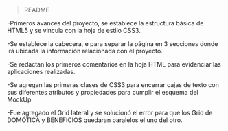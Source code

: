 >README

-Primeros avances del proyecto, se establece la estructura básica de HTML5
y se vincula con la hoja de estilo CSS3.

-Se establece la cabecera, e para separar
la página en 3 secciones donde irá ubicada la información relacionada con
el proyecto.

-Se redactan los primeros comentarios en la hoja HTML para evidenciar las
aplicaciones realizadas.

-Se agregan las primeras clases de CSS3 para encerrar cajas de texto con
sus diferentes atributos y propiedades para cumplir el esquema del
MockUp

-Fue agregado el Grid lateral y se solucionó el error para que los Grid de
DOMÓTICA y BENEFICIOS quedaran paralelos el uno del otro.

